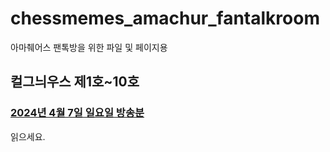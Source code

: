 # chessmemes_amachur_fantalkroom
아마췌어스 팬톡방을 위한 파일 및 페이지용
## 컬그늬우스 제1호~10호
### [2024년 4월 7일 일요일 방송분](./files/video/가짜뉴스_20240407)
읽으세요.
